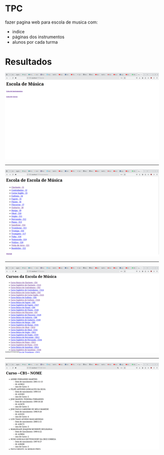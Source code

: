 
# TPC 
fazer pagina web para escola de musica com:
* indice
* páginas dos instrumentos
* alunos por cada turma 

# Resultados

![1](0.png)

---

![2](1.png)

---

![3](2.png)

--- 

![3](3.png)

